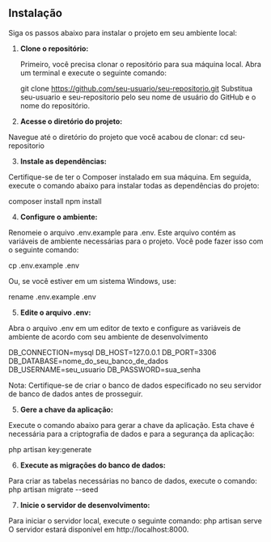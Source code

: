 ## Instalação

Siga os passos abaixo para instalar o projeto em seu ambiente local:

1. **Clone o repositório:**

   Primeiro, você precisa clonar o repositório para sua máquina local. Abra um terminal e execute o seguinte comando:

   git clone https://github.com/seu-usuario/seu-repositorio.git
   Substitua seu-usuario e seu-repositorio pelo seu nome de usuário do GitHub e o nome do repositório.


2. **Acesse o diretório do projeto:**

Navegue até o diretório do projeto que você acabou de clonar:
cd seu-repositorio

3. **Instale as dependências:**

Certifique-se de ter o Composer instalado em sua máquina. Em seguida, execute o comando abaixo para instalar todas as dependências do projeto:

composer install
npm install

4. **Configure o ambiente:**

Renomeie o arquivo .env.example para .env. Este arquivo contém as variáveis de ambiente necessárias para o projeto. Você pode fazer isso com o seguinte comando:

cp .env.example .env

Ou, se você estiver em um sistema Windows, use:

rename .env.example .env

5. **Edite o arquivo .env:**

Abra o arquivo .env em um editor de texto e configure as variáveis de ambiente de acordo com seu ambiente de desenvolvimento

DB_CONNECTION=mysql
DB_HOST=127.0.0.1
DB_PORT=3306
DB_DATABASE=nome_do_seu_banco_de_dados
DB_USERNAME=seu_usuario
DB_PASSWORD=sua_senha

Nota: Certifique-se de criar o banco de dados especificado no seu servidor de banco de dados antes de prosseguir.

5. **Gere a chave da aplicação:**

Execute o comando abaixo para gerar a chave da aplicação. Esta chave é necessária para a criptografia de dados e para a segurança da aplicação:

php artisan key:generate

6. **Execute as migrações do banco de dados:**

Para criar as tabelas necessárias no banco de dados, execute o comando:
php artisan migrate --seed

7. **Inicie o servidor de desenvolvimento:**

Para iniciar o servidor local, execute o seguinte comando:
php artisan serve
O servidor estará disponível em http://localhost:8000.